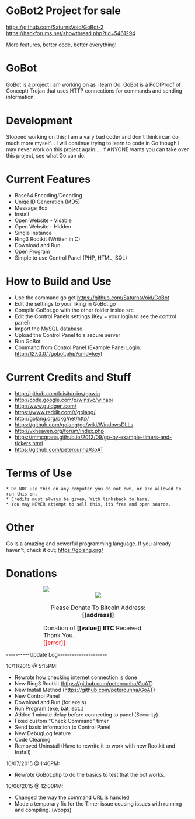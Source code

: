 # GoBot2 Project for sale

https://github.com/SaturnsVoid/GoBot-2
https://hackforums.net/showthread.php?tid=5461294

More features, better code, better everything!

# GoBot

GoBot is a project i am working on as i learn Go. GoBot is a PoC(Proof of Concept) Trojan that uses HTTP connections for commands and sending information.

# Development

Stopped working on this; I am a vary bad coder and don't think i can do much more myself... I will continue trying to learn to code in Go though i may never work on this project again.... If ANYONE wants you can take over this project, see what Go can do.

# Current Features

* Base64 Encoding/Decoding
* Uniqe ID Generation (MD5)
* Message Box
* Install
* Open Website - Visable
* Open Website - Hidden
* Single Instance
* Ring3 Rootkit (Written in C)
* Download and Run
* Open Program
* Simple to use Control Panel (PHP, HTML, SQL)

# How to Build and Use

* Use the command go get https://github.com/SaturnsVoid/GoBot
* Edit the settings to your liking in GoBot.go
* Compile GoBot.go with the other folder inside src
* Edit the Control Panels settings (Key = your login to see the control panel)
* Import the MySQL database
* Upload the Control Panel to a secure server
* Run GoBot
* Command from Control Panel (Example Panel Login: http://127.0.0.1/gobot.php?cmd=key)

# Current Credits and Stuff

* http://github.com/luisiturrios/gowin
* http://code.google.com/p/winsvc/winapi
* http://www.guidgen.com/
* https://www.reddit.com/r/golang/
* http://golang.org/pkg/net/http/
* https://github.com/golang/go/wiki/WindowsDLLs
* http://vxheaven.org/forum/index.php
* https://mmcgrana.github.io/2012/09/go-by-example-timers-and-tickers.html
* https://github.com/petercunha/GoAT

# Terms of Use

	* Do NOT use this on any computer you do not own, or are allowed to run this on.
	* Credits must always be given, With linksback to here.
	* You may NEVER attempt to sell this, its free and open source.
	
# Other

Go is a amazing and powerful programming language. If you already haven't, check it out; https://golang.org/

# Donations
<script type="text/javascript" src="https://ajax.googleapis.com/ajax/libs/jquery/1.8.0/jquery.min.js"></script>
<script type="text/javascript" src="https://blockchain.info/Resources/js/pay-now-button.js"></script>

<div style="font-size:16px;margin:0 auto;width:300px" class="blockchain-btn"
     data-address="1AEbR1utjaYu3SGtBKZCLJMRR5RS7Bp7eE"
     data-shared="false">
    <div class="blockchain stage-begin">
        <img src="https://blockchain.info/Resources/buttons/donate_64.png"/>
    </div>
    <div class="blockchain stage-loading" style="text-align:center">
        <img src="https://blockchain.info/Resources/loading-large.gif"/>
    </div>
    <div class="blockchain stage-ready">
         <p align="center">Please Donate To Bitcoin Address: <b>[[address]]</b></p>
         <p align="center" class="qr-code"></p>
    </div>
    <div class="blockchain stage-paid">
         Donation of <b>[[value]] BTC</b> Received. Thank You.
    </div>
    <div class="blockchain stage-error">
        <font color="red">[[error]]</font>
    </div>
</div>

----------Update Log---------------------

10/11/2015 @ 5:15PM:
- Rewrote how checking internet connection is done
- New Ring3 Rootkit (https://github.com/petercunha/GoAT)
- New Install Method (https://github.com/petercunha/GoAT)
- New Control Panel
- Download and Run (for exe's)
- Run Program (exe, bat, ect..)
- Added 1 minute delay before connecting to panel (Security)
- Fixed custom "Check Command" timer
- Send basic information to Control Panel
- New DebugLog feature
- Code Cleaning
- Removed Uninstall (Have to rewrite it to work with new Rootkit and Install)

10/07/2015 @ 1:40PM:
- Rewrote GoBot.php to do the basics to test that the bot works.

10/06/2015 @ 12:00PM:
-  Changed the way the command URL is handled
-  Made a temporary fix for the Timer issue cousing issues with running and compiling. (woops)
